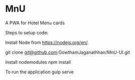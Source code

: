 # MnU
A PWA for Hotel Menu cards


Steps to setup code:

Install Node from https://nodejs.org/en/.

git clone git@github.com:GowthamJaganathhan/MnU-UI.git

Install nodemodules npm install

To run the application gulp serve

